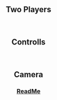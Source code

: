 <h2 align="center">Two Players</h2>


<br>
<h2 align="center">Controlls</h2>
<p align="center">

</p>

<br>
<h2 align="center">Camera</h2>
<p align="center">

</p>


<h3 align="center">
  <a href="README.md">ReadMe</a>
</h3>
